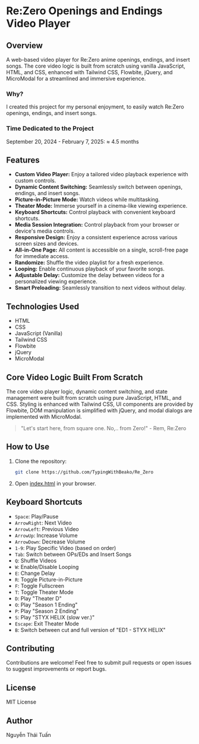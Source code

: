 
# Re:Zero Openings and Endings Video Player

## Overview

A web-based video player for Re:Zero anime openings, endings, and insert songs. The core video logic is built from scratch using vanilla JavaScript, HTML, and CSS, enhanced with Tailwind CSS, Flowbite, jQuery, and MicroModal for a streamlined and immersive experience.

### Why?

I created this project for my personal enjoyment, to easily watch Re:Zero openings, endings, and insert songs.

### Time Dedicated to the Project

September 20, 2024 - February 7, 2025: ≈ 4.5 months

## Features

- **Custom Video Player:** Enjoy a tailored video playback experience with custom controls.
- **Dynamic Content Switching:** Seamlessly switch between openings, endings, and insert songs.
- **Picture-in-Picture Mode:** Watch videos while multitasking.
- **Theater Mode:** Immerse yourself in a cinema-like viewing experience.
- **Keyboard Shortcuts:** Control playback with convenient keyboard shortcuts.
- **Media Session Integration:** Control playback from your browser or device's media controls.
- **Responsive Design:** Enjoy a consistent experience across various screen sizes and devices.
- **All-in-One Page:** All content is accessible on a single, scroll-free page for immediate access.
- **Randomize:** Shuffle the video playlist for a fresh experience.
- **Looping:** Enable continuous playback of your favorite songs.
- **Adjustable Delay:** Customize the delay between videos for a personalized viewing experience.
- **Smart Preloading:** Seamlessly transition to next videos without delay.

## Technologies Used

- HTML
- CSS
- JavaScript (Vanilla)
- Tailwind CSS
- Flowbite
- jQuery
- MicroModal

## Core Video Logic Built From Scratch

The core video player logic, dynamic content switching, and state management were built from scratch using pure JavaScript, HTML, and CSS. Styling is enhanced with Tailwind CSS, UI components are provided by Flowbite, DOM manipulation is simplified with jQuery, and modal dialogs are implemented with MicroModal.

> "Let's start here, from square one. No,.. from Zero!" - Rem, Re:Zero

## How to Use

1. Clone the repository:

    ```bash
    git clone https://github.com/TypingWithBeako/Re_Zero
    ```

2. Open [index.html](http://_vscodecontentref_/0) in your browser.

## Keyboard Shortcuts

- `Space`: Play/Pause
- `ArrowRight`: Next Video
- `ArrowLeft`: Previous Video
- `ArrowUp`: Increase Volume
- `ArrowDown`: Decrease Volume
- `1-9`: Play Specific Video (based on order)
- `Tab`: Switch between OPs/EDs and Insert Songs
- `Q`: Shuffle Videos
- `W`: Enable/Disable Looping
- `E`: Change Delay
- `R`: Toggle Picture-in-Picture
- `F`: Toggle Fullscreen
- `T`: Toggle Theater Mode
- `D`: Play "Theater D"
- `O`: Play "Season 1 Ending"
- `P`: Play "Season 2 Ending"
- `S`: Play "STYX HELIX (slow ver.)"
- `Escape`: Exit Theater Mode
- `B`: Switch between cut and full version of "ED1 - STYX HELIX"

## Contributing

Contributions are welcome! Feel free to submit pull requests or open issues to suggest improvements or report bugs.

## License

MIT License

## Author

Nguyễn Thái Tuấn